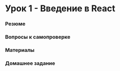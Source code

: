 # Урок 1 - Введение в React

### Резюме

### Вопросы к самопроверке

### Материалы

### Домашнее задание